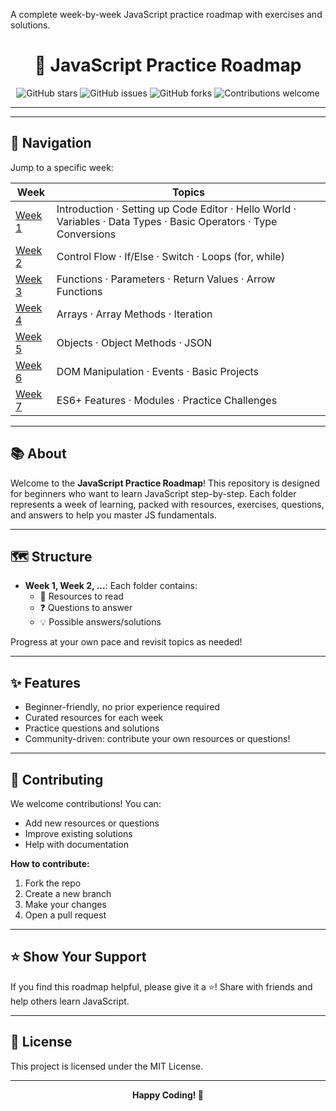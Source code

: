 A complete week-by-week JavaScript practice roadmap with exercises and solutions.

<div align="center">
	<h1>🚀 JavaScript Practice Roadmap</h1>
	<p>
		<img src="https://img.shields.io/github/stars/Epic2077/javascript-practice-roadmap?style=social" alt="GitHub stars">
		<img src="https://img.shields.io/github/issues/Epic2077/javascript-practice-roadmap" alt="GitHub issues">
		<img src="https://img.shields.io/github/forks/Epic2077/javascript-practice-roadmap?style=social" alt="GitHub forks">
		<img src="https://img.shields.io/badge/contributions-welcome-brightgreen.svg" alt="Contributions welcome">
	</p>
</div>

---

---

## 🧭 Navigation

Jump to a specific week:

| Week                | Topics                                                                                                            |
| ------------------- | ----------------------------------------------------------------------------------------------------------------- |
| [Week 1](./week-1/) | Introduction · Setting up Code Editor · Hello World · Variables · Data Types · Basic Operators · Type Conversions |
| [Week 2](./week-2/) | Control Flow · If/Else · Switch · Loops (for, while)                                                              |
| [Week 3](./week-3/) | Functions · Parameters · Return Values · Arrow Functions                                                          |
| [Week 4](./week-4/) | Arrays · Array Methods · Iteration                                                                                |
| [Week 5](./week-5/) | Objects · Object Methods · JSON                                                                                   |
| [Week 6](./week-6/) | DOM Manipulation · Events · Basic Projects                                                                        |
| [Week 7](./week-7/) | ES6+ Features · Modules · Practice Challenges                                                                     |

---

## 📚 About

Welcome to the **JavaScript Practice Roadmap**! This repository is designed for beginners who want to learn JavaScript step-by-step. Each folder represents a week of learning, packed with resources, exercises, questions, and answers to help you master JS fundamentals.

---

## 🗺️ Structure

- **Week 1, Week 2, ...**: Each folder contains:
  - 📖 Resources to read
  - ❓ Questions to answer
  - 💡 Possible answers/solutions

Progress at your own pace and revisit topics as needed!

---

## ✨ Features

- Beginner-friendly, no prior experience required
- Curated resources for each week
- Practice questions and solutions
- Community-driven: contribute your own resources or questions!

---

## 🤝 Contributing

We welcome contributions! You can:

- Add new resources or questions
- Improve existing solutions
- Help with documentation

**How to contribute:**

1. Fork the repo
2. Create a new branch
3. Make your changes
4. Open a pull request

---

## ⭐️ Show Your Support

If you find this roadmap helpful, please give it a ⭐️! Share with friends and help others learn JavaScript.

---

## 📢 License

This project is licensed under the MIT License.

---

<div align="center">
	<b>Happy Coding! 🎉</b>
</div>
